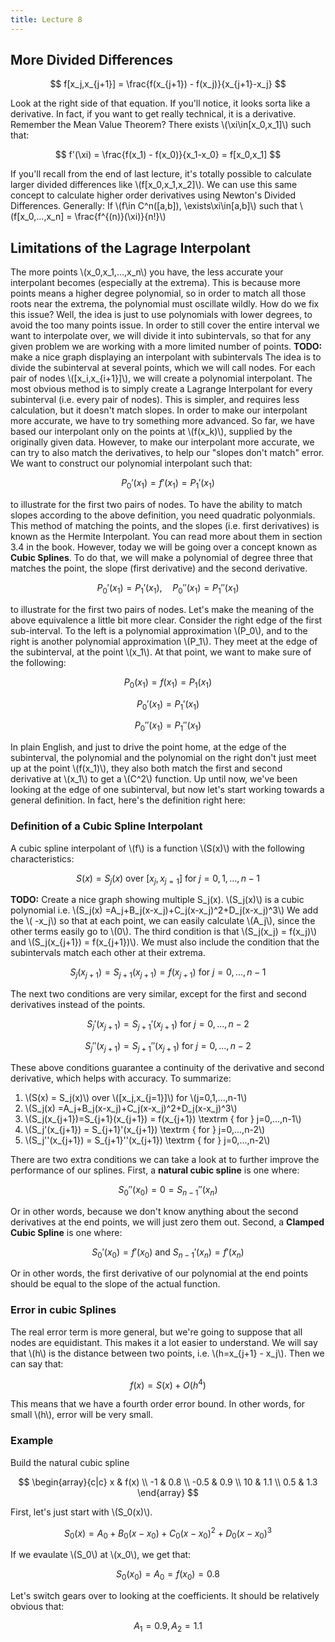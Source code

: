 ```yaml
---
title: Lecture 8
---
```


## More Divided Differences
$$
f[x_j,x_{j+1}] = \frac{f(x_{j+1}) - f(x_j)}{x_{j+1}-x_j}
$$

Look at the right side of that equation. If you'll notice, it looks sorta like a derivative. In fact, if you want to get really technical, it is a derivative.
Remember the Mean Value Theorem?
There exists \\(\xi\in[x_0,x_1]\\) such that:

$$
f'(\xi) =  \frac{f(x_1) - f(x_0)}{x_1-x_0} = f[x_0,x_1]
$$

If you'll recall from the end of last lecture, it's totally possible to calculate larger divided differences like \\(f[x_0,x_1,x_2]\\). We can use this same concept to calculate higher order derivatives using Newton's Divided Differences. Generally:
If \\(f\in C^n([a,b]), \exists\xi\in[a,b]\\) such that \\(f[x_0,...,x_n] = \frac{f^{(n)}(\xi)}{n!}\\)

## Limitations of the Lagrage Interpolant
The more points \\(x_0,x_1,...,x_n\\) you have, the less accurate your interpolant becomes (especially at the extrema). This is because more points means a higher degree polynomial, so in order to match all those roots near the extrema, the polynomial must oscillate wildly.
How do we fix this issue?
Well, the idea is just to use polynomials with lower degrees, to avoid the too many points issue. In order to still cover the entire interval we want to interpolate over, we will divide it into subintervals, so that for any given problem we are working with a more limited number of points.
**TODO:** make a nice graph displaying an interpolant with subintervals
The idea is to divide the subinterval at several points, which we will call nodes. For each pair of nodes \\([x_i,x_{i+1}]\\), we will create a polynomial interpolant.
The most obvious method is to simply create a Lagrange Interpolant for every subinterval (i.e. every pair of nodes). This is simpler, and requires less calculation, but it doesn't match slopes.
In order to make our interpolant more accurate, we have to try something more advanced. So far, we have based our interpolant only on the points at \\(f(x_k)\\), supplied by the originally given data.
However, to make our interpolant more accurate, we can try to also match the derivatives, to help our "slopes don't match" error. We want to construct our polynomial interpolant such that:

$$
P_0'(x_1) = f'(x_1) = P_1'(x_1)
$$

to illustrate for the first two pairs of nodes.
To have the ability to match slopes according to the above definition, you need quadratic polyonmials. This method of matching the points, and the slopes (i.e. first derivatives) is known as the Hermite Interpolant. You can read more about them in section 3.4 in the book.
However, today we will be going over a concept known as **Cubic Splines**. To do that, we will make a polynomial of degree three that matches the point, the slope (first derivative) and the second derivative.

$$
P_0'(x_1) = P_1'(x_1), \quad P_0''(x_1) = P_1''(x_1)
$$

to illustrate for the first two pairs of nodes.
Let's make the meaning of the above equivalence a little bit more clear. Consider the right edge of the first sub-interval. To the left is a polynomial approximation \\(P_0\\), and to the right is another polynomial approximation \\(P_1\\). They meet at the edge of the subinterval, at the point \\(x_1\\). At that point, we want to make sure of the following:

$$
P_0(x_1) = f(x_1) = P_1(x_1)
$$

$$
P_0'(x_1) =  P_1'(x_1)
$$

$$
P_0''(x_1) = P_1''(x_1)
$$

In plain English, and just to drive the point home, at the edge of the subinterval, the polynomial and the polynomial on the right don't just meet up at the point \\(f(x_1)\\), they also both match the first and second derivative at \\(x_1\\) to get a \\(C^2\\) function.
Up until now, we've been looking at the edge of one subinterval, but now let's start working towards a general definition. In fact, here's the definition right here:
### Definition of a Cubic Spline Interpolant
A cubic spline interpolant of \\(f\\) is a function \\(S(x)\\) with the following characteristics:

$$
S(x) = S_j(x) \textrm{ over } [x_j,x_{j=1}] \textrm{ for } j=0,1,...,n-1
$$

**TODO:** Create a nice graph showing multiple S_j(x).
\\(S_j(x)\\) is a cubic polynomial i.e. \\(S_j(x) =A_j+B_j(x-x_j)+C_j(x-x_j)^2+D_j(x-x_j)^3\\)
We add the \\( -x_j\\) so that at each point, we can easily calculate \\(A_j\\), since the other terms easily go to \\(0\\).
The third condition is that \\(S_j(x_j) = f(x_j)\\) and \\(S_j(x_{j+1}) = f(x_{j+1})\\). We must also include the condition that the subintervals match each other at their extrema.

$$
S_j(x_{j+1})=S_{j+1}(x_{j+1}) = f(x_{j+1}) \textrm { for } j=0,...,n-1
$$

The next two conditions are very similar, except for the first and second derivatives instead of the points.

$$
S_j'(x_{j+1}) = S_{j+1}'(x_{j+1}) \textrm { for } j=0,...,n-2
$$

$$
S_j''(x_{j+1}) = S_{j+1}''(x_{j+1}) \textrm { for } j=0,...,n-2
$$

These above conditions guarantee a continuity of the derivative and second derivative, which helps with accuracy.
To summarize:
1. \\(S(x) = S_j(x)\\) over \\([x_j,x_{j=1}]\\) for \\(j=0,1,...,n-1\\)
2. \\(S_j(x) =A_j+B_j(x-x_j)+C_j(x-x_j)^2+D_j(x-x_j)^3\\)
3. \\(S_j(x_{j+1})=S_{j+1}(x_{j+1}) = f(x_{j+1}) \textrm { for } j=0,...,n-1\\)
4. \\(S_j'(x_{j+1}) = S_{j+1}'(x_{j+1}) \textrm { for } j=0,...,n-2\\)
5. \\(S_j''(x_{j+1}) = S_{j+1}''(x_{j+1}) \textrm { for } j=0,...,n-2\\)

There are two extra conditions we can take a look at to further improve the performance of our splines.
First, a **natural cubic spline** is one where:

$$
S_0''(x_0) = 0 = S_{n-1}''(x_n)
$$

Or in other words, because we don't know anything about the second derivatives at the end points, we will just zero them out.
Second, a **Clamped Cubic Spline** is one where:

$$
S_0'(x_0) = f'(x_0) \textrm{ and } S_{n-1}'(x_n) = f'(x_n)
$$

Or in other words, the first derivative of our polynomial at the end points should be equal to the slope of the actual function.

### Error in cubic Splines
The real error term is more general, but we're going to suppose that all nodes are equidistant. This makes it a lot easier to understand. We will say that \\(h\\) is the distance between two points, i.e. \\(h=x_{j+1} - x_j\\).
Then we can say that:

$$
f(x) = S(x) + O(h^4)
$$

This means that we have a fourth order error bound. In other words, for small \\(h\\), error will be very small.
### Example
Build the natural cubic spline

$$
\begin{array}{c|c}
x & f(x) \\
-1 & 0.8 \\
-0.5 & 0.9 \\
10 & 1.1 \\
0.5 & 1.3
\end{array}
$$

First, let's just start with \\(S_0(x)\\).

$$
S_0(x) =A_0+B_0(x-x_0)+C_0(x-x_0)^2+D_0(x-x_0)^3
$$

If we evaulate \\(S_0\\) at \\(x_0\\), we get that:

$$
S_0(x_0) = A_0 = f(x_0) = 0.8
$$

Let's switch gears over to looking at the coefficients. It should be relatively obvious that:

$$
A_1 = 0.9, A_2 = 1.1
$$
